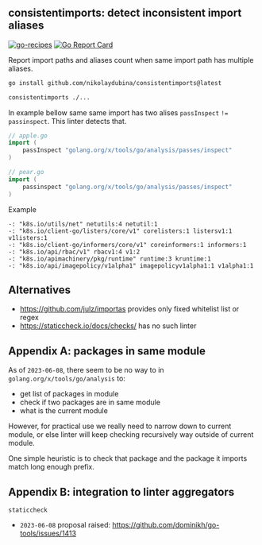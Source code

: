 ## consistentimports: detect inconsistent import aliases

[![go-recipes](https://raw.githubusercontent.com/nikolaydubina/go-recipes/main/badge.svg?raw=true)](https://github.com/nikolaydubina/go-recipes)
[![Go Report Card](https://goreportcard.com/badge/github.com/nikolaydubina/consistentimports)](https://goreportcard.com/report/github.com/nikolaydubina/consistentimports)

Report import paths and aliases count when same import path has multiple aliases. 

```bash
go install github.com/nikolaydubina/consistentimports@latest
```

```bash
consistentimports ./...
```

In example bellow same same import has two alises `passInspect` `!=` `passinspect`. This linter detects that.
```go
// apple.go
import (
    passInspect "golang.org/x/tools/go/analysis/passes/inspect"
)

// pear.go
import (
    passinspect "golang.org/x/tools/go/analysis/passes/inspect"
)
```

Example
```
-: "k8s.io/utils/net" netutils:4 netutil:1
-: "k8s.io/client-go/listers/core/v1" corelisters:1 listersv1:1 v1listers:1
-: "k8s.io/client-go/informers/core/v1" coreinformers:1 informers:1
-: "k8s.io/api/rbac/v1" rbacv1:4 v1:2
-: "k8s.io/apimachinery/pkg/runtime" runtime:3 kruntime:1
-: "k8s.io/api/imagepolicy/v1alpha1" imagepolicyv1alpha1:1 v1alpha1:1
```

## Alternatives

* https://github.com/julz/importas provides only fixed whitelist list or regex 
* https://staticcheck.io/docs/checks/ has no such linter

## Appendix A: packages in same module

As of `2023-06-08`, there seem to be no way to in `golang.org/x/tools/go/analysis` to:

* get list of packages in module
* check if two packages are in same module
* what is the current module

However, for practical use we really need to narrow down to current module, or else linter will keep checking recursively way outside of current module.

One simple heuristic is to check that package and the package it imports match long enough prefix.

## Appendix B: integration to linter aggregators

`staticcheck`
- `2023-06-08` proposal raised: https://github.com/dominikh/go-tools/issues/1413
